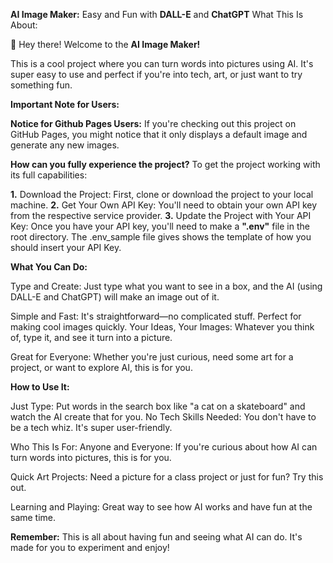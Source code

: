 **AI Image Maker:** Easy and Fun with **DALL-E** and **ChatGPT**
What This Is About:

👋 Hey there! Welcome to the **AI Image Maker!**

This is a cool project where you can turn words into pictures using AI. It's super easy to use and perfect if you're into tech, art, or just want to try something fun.

**Important Note for Users:**


**Notice for Github Pages Users:** If you're checking out this project on GitHub Pages, you might notice that it only displays a default image and generate any new images.

**How can you fully experience the project?**
To get the project working with its full capabilities:

**1.** Download the Project: First, clone or download the project to your local machine.
**2.** Get Your Own API Key: You'll need to obtain your own API key from the respective service provider.
**3.** Update the Project with Your API Key: Once you have your API key, you'll need to make a **".env"** file in the root directory. The .env_sample file gives shows the template of how you should insert your API Key.


**What You Can Do:**

Type and Create: Just type what you want to see in a box, and the AI (using DALL-E and ChatGPT) will make an image out of it.

Simple and Fast: It's straightforward—no complicated stuff. Perfect for making cool images quickly.
Your Ideas, Your Images: Whatever you think of, type it, and see it turn into a picture.

Great for Everyone: Whether you're just curious, need some art for a project, or want to explore AI, this is for you.

**How to Use It:**

Just Type: Put words in the search box like "a cat on a skateboard" and watch the AI create that for you.
No Tech Skills Needed: You don't have to be a tech whiz. It's super user-friendly.

Who This Is For: Anyone and Everyone: If you're curious about how AI can turn words into pictures, this is for you.

Quick Art Projects: Need a picture for a class project or just for fun? Try this out.

Learning and Playing: Great way to see how AI works and have fun at the same time.

**Remember:** This is all about having fun and seeing what AI can do. It's made for you to experiment and enjoy!
